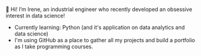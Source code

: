 👋 Hi! I’m Irene, an industrial engineer who recently developed an obsessive interest in data science! 
- Currently learning: Python (and it's application on data analytics and data science)
- I'm using GitHub as a place to gather all my projects and build a portfolio as I take programming courses. 


<!---
irpedcer/irpedcer is a ✨ special ✨ repository because its `README.md` (this file) appears on your GitHub profile.
You can click the Preview link to take a look at your changes.
--->
